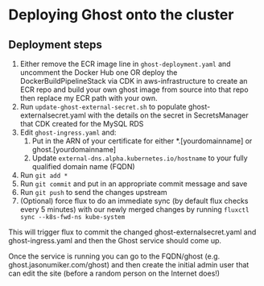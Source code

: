 # Deploying Ghost onto the cluster

## Deployment steps

1. Either remove the ECR image line in `ghost-deployment.yaml` and uncomment the Docker Hub one OR deploy the DockerBuildPipelineStack via CDK in aws-infrastructure to create an ECR repo and build your own ghost image from source into that repo then replace my ECR path with your own.
1. Run `update-ghost-external-secret.sh` to populate ghost-externalsecret.yaml with the details on the secret in SecretsManager that CDK created for the MySQL RDS
1. Edit `ghost-ingress.yaml` and:
    1. Put in the ARN of your certificate for either *.[yourdomainname] or ghost.[yourdomainname]
    1. Update `external-dns.alpha.kubernetes.io/hostname` to your fully qualified domain name (FQDN)
1. Run `git add *`
1. Run `git commit` and put in an appropriate commit message and save
1. Run `git push` to send the changes upstream
1. (Optional) force flux to do an immediate sync (by default flux checks every 5 minutes) with our newly merged changes by running `fluxctl sync --k8s-fwd-ns kube-system`

This will trigger flux to commit the changed ghost-externalsecret.yaml and ghost-ingress.yaml and then the Ghost service should come up.

Once the service is running you can go to the FQDN/ghost (e.g. ghost.jasonumiker.com/ghost) and then create the initial admin user that can edit the site (before a random person on the Internet does!)